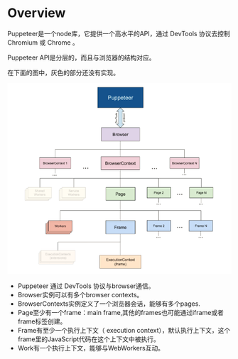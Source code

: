 # Overview

Puppeteer是一个node库，它提供一个高水平的API，通过 DevTools 协议去控制Chromium 或 Chrome 。

Puppeteer API是分层的，而且与浏览器的结构对应。

在下面的图中，灰色的部分还没有实现。

![](https://github.com/benkang-chen/puppeteer_learn/blob/master/pictures/p1.png)

- Puppeteer 通过 DevTools 协议与browser通信。
- Browser实例可以有多个browser contexts。
- BrowserContexts实例定义了一个浏览器会话，能够有多个pages.
- Page至少有一个frame：main frame,其他的frames也可能通过iframe或者frame标签创建。
- Frame有至少一个执行上下文（ execution context），默认执行上下文，这个frame里的JavaScript代码在这个上下文中被执行。
- Work有一个执行上下文，能够与WebWorkers互动。


